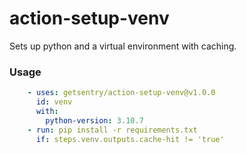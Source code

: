 action-setup-venv
==================

Sets up python and a virtual environment with caching.


### Usage

```yaml
    - uses: getsentry/action-setup-venv@v1.0.0
      id: venv
      with:
        python-version: 3.10.7
    - run: pip install -r requirements.txt
      if: steps.venv.outputs.cache-hit != 'true'
```

